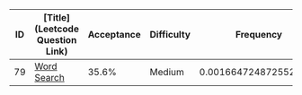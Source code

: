 |ID|[Title](Leetcode Question Link)|Acceptance|Difficulty|Frequency|
|----|-----|----|---|---|
|79|[Word Search]( https://leetcode.com/problems/word-search)|35.6%|Medium|0.0016647248725526849|
